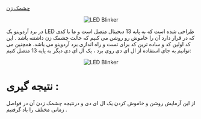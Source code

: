 [چشمک زن](https://github.com/Arash589/project_okhravi/blob/main/code-main/code/1_one_led_blinker/one_led_blinker.ino)
<p align="center">
  <img src="https://github.com/mohsenkmt/MicroProcessor/raw/main/Photo/1_one_led_blinker.png" alt="LED Blinker" />
</p>


در برد آردوینو یک LED طراحی شده است که به پایه 13 دیجیتال متصل است و ما با کدی که در   قرار دارد آن را خاموش رو روشن می کنیم که حالت چشمک زن داشتنه باشد . این کد اولین کد و ساده ترین کد برای تست و راه اندازی برد آردوینو می باشد.
همچنین می توانیم به جای استفاده از ال ای دی روی برد ، یک ال ای دی دیگر به پایه 13 متصل کنیم:

<p align="center">
  <img src="https://github.com/Arash589/project_okhravi/tree/main/code-main/code/1_one_led_blinker1.png" alt="LED Blinker" />
</p>

# نتیجه گیری : 
 از این آزمایش روشن و خاموش کردن یک ال ای دی و درنتیجه چشمک زدن آن در فواصل زمانی مختلف را یاد گرفتیم
 .
